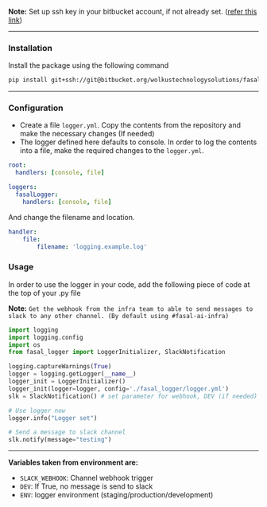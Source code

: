 **Note:** Set up ssh key in your bitbucket account, if not already set.
([refer this link](https://support.atlassian.com/bitbucket-cloud/docs/set-up-an-ssh-key/))

-----------
### Installation
Install the package using the following command
```bash
pip install git+ssh://git@bitbucket.org/wolkustechnologysolutions/fasal_logger.git
```

--------------
### Configuration
- Create a file `logger.yml`. Copy the contents from the repository and make the necessary changes (If needed)
- The logger defined here defaults to console. In order to log the contents into a file, make the required changes to the `logger.yml`.
``` yaml
root:
  handlers: [console, file]

loggers:
  fasalLogger:
    handlers: [console, file]

```

And change the filename and location.
```yaml
handler:
    file:
        filename: 'logging.example.log'
```

### Usage
In order to use the logger in your code, add the following piece of code at the top of your .py file

**Note:** `Get the webhook from the infra team to able to send messages to slack to any other channel. (By default using #fasal-ai-infra)`

```python
import logging
import logging.config
import os
from fasal_logger import LoggerInitializer, SlackNotification

logging.captureWarnings(True)
logger = logging.getLogger(__name__)
logger_init = LoggerInitializer()
logger_init(logger=logger, config='./fasal_logger/logger.yml')
slk = SlackNotification() # set parameter for webhook, DEV (if needed)

# Use logger now
logger.info("Logger set")

# Send a message to slack channel
slk.notify(message="testing")

```
----------

**Variables taken from environment are:**

  - `SLACK_WEBHOOK`: Channel webhook trigger
  - `DEV`: If True, no message is send to slack
  - `ENV`: logger environment (staging/production/development)